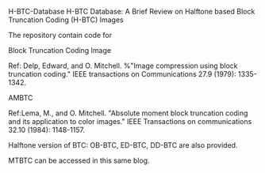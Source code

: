 H-BTC-Database
H-BTC Database: A Brief Review on Halftone based Block Truncation Coding (H-BTC) Images 

The repository contain code for 

Block Truncation Coding Image

Ref: Delp, Edward, and O. Mitchell.  %"Image compression using block truncation coding." 
IEEE transactions on Communications 27.9 (1979): 1335-1342.


 
AMBTC

Ref:Lema, M., and O. Mitchell. "Absolute moment block truncation coding and its application to color images."
IEEE Transactions on communications 32.10 (1984): 1148-1157.


Halftone version of BTC: OB-BTC, ED-BTC, DD-BTC are also provided. 


MTBTC can be accessed in this same blog. 




